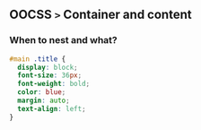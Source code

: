 ## OOCSS `>` Container and content

### When to nest and what?

```css
#main .title {
  display: block;
  font-size: 36px;
  font-weight: bold;
  color: blue;
  margin: auto;
  text-align: left;
}
```
